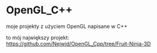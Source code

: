 # OpenGL_C++
moje projekty z użyciem OpenGL napisane w C++

to mój największy projekt:
https://github.com/Nejwid/OpenGL_Cpp/tree/Fruit-Ninja-3D
